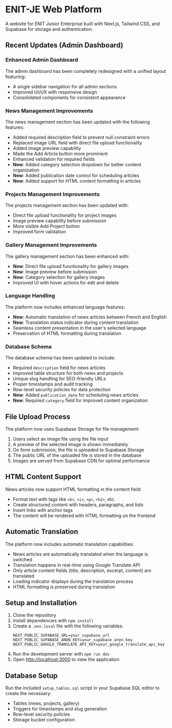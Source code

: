 # ENIT-JE Web Platform

A website for ENIT Junior Enterprise built with Next.js, Tailwind CSS, and Supabase for storage and authentication.

## Recent Updates (Admin Dashboard)

### Enhanced Admin Dashboard

The admin dashboard has been completely redesigned with a unified layout featuring:
- A single sidebar navigation for all admin sections
- Improved UI/UX with responsive design
- Consolidated components for consistent appearance

### News Management Improvements

The news management section has been updated with the following features:
- Added required description field to prevent null constraint errors
- Replaced image URL field with direct file upload functionality
- Added image preview capability
- Made the Add Article button more prominent
- Enhanced validation for required fields
- **New**: Added category selection dropdown for better content organization
- **New**: Added publication date control for scheduling articles
- **New**: Added support for HTML content formatting in articles

### Projects Management Improvements

The projects management section has been updated with:
- Direct file upload functionality for project images
- Image preview capability before submission
- More visible Add Project button
- Improved form validation

### Gallery Management Improvements

The gallery management section has been enhanced with:
- **New**: Direct file upload functionality for gallery images
- **New**: Image preview before submission
- **New**: Category selection for gallery images
- Improved UI with hover actions for edit and delete

### Language Handling

The platform now includes enhanced language features:
- **New**: Automatic translation of news articles between French and English
- **New**: Translation status indicator during content translation
- Seamless content presentation in the user's selected language
- Preservation of HTML formatting during translation

### Database Schema

The database schema has been updated to include:
- Required `description` field for news articles
- Improved table structure for both news and projects
- Unique slug handling for SEO-friendly URLs
- Proper timestamps and audit tracking
- Row-level security policies for data protection
- **New**: Added `publication_date` for scheduling news articles
- **New**: Required `category` field for improved content organization

## File Upload Process

The platform now uses Supabase Storage for file management:
1. Users select an image file using the file input
2. A preview of the selected image is shown immediately
3. On form submission, the file is uploaded to Supabase Storage
4. The public URL of the uploaded file is stored in the database
5. Images are served from Supabase CDN for optimal performance

## HTML Content Support

News articles now support HTML formatting in the content field:
- Format text with tags like `<b>`, `<i>`, `<p>`, `<h2>`, etc.
- Create structured content with headers, paragraphs, and lists
- Insert links with anchor tags
- The content will be rendered with HTML formatting on the frontend

## Automatic Translation

The platform now includes automatic translation capabilities:
- News articles are automatically translated when the language is switched
- Translation happens in real-time using Google Translate API
- Only article content fields (title, description, excerpt, content) are translated
- Loading indicator displays during the translation process
- HTML formatting is preserved during translation

## Setup and Installation

1. Clone the repository
2. Install dependencies with `npm install`
3. Create a `.env.local` file with the following variables:
   ```
   NEXT_PUBLIC_SUPABASE_URL=your_supabase_url
   NEXT_PUBLIC_SUPABASE_ANON_KEY=your_supabase_anon_key
   NEXT_PUBLIC_GOOGLE_TRANSLATE_API_KEY=your_google_translate_api_key
   ```
4. Run the development server with `npm run dev`
5. Open [http://localhost:3000](http://localhost:3000) to view the application

## Database Setup

Run the included `setup_tables.sql` script in your Supabase SQL editor to create the necessary:
- Tables (news, projects, gallery)
- Triggers for timestamps and slug generation
- Row-level security policies
- Storage bucket configuration 